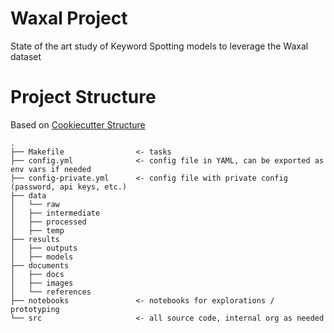 # Waxal Project
State of the art study of Keyword Spotting models to leverage the Waxal dataset

# Project Structure

Based on [Cookiecutter Structure](https://drivendata.github.io/cookiecutter-data-science/)

```
.
├── Makefile                <- tasks
├── config.yml              <- config file in YAML, can be exported as env vars if needed
├── config-private.yml      <- config file with private config (password, api keys, etc.)
├── data
│   └── raw
│   ├── intermediate
│   ├── processed
│   ├── temp
├── results
│   ├── outputs
│   ├── models
├── documents
│   ├── docs
│   ├── images
│   └── references
├── notebooks               <- notebooks for explorations / prototyping
└── src                     <- all source code, internal org as needed
```

